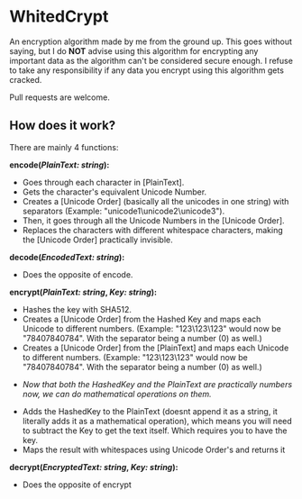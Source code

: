 # WhitedCrypt

An encryption algorithm made by me from the ground up. This goes without saying, but I do **NOT** advise using this algorithm for encrypting any important data as the algorithm can't be considered secure enough.
I refuse to take any responsibility if any data you encrypt using this algorithm gets cracked.

Pull requests are welcome.

## How does it work?
There are mainly 4 functions:

**encode(*PlainText: string*):**
- Goes through each character in [PlainText].
- Gets the character's equivalent Unicode Number.
- Creates a [Unicode Order] (basically all the unicodes in one string) with separators (Example: "unicode1\unicode2\unicode3").
- Then, it goes through all the Unicode Numbers in the [Unicode Order].
- Replaces the characters with different whitespace characters, making the [Unicode Order] practically invisible.

**decode(*EncodedText: string*):**
- Does the opposite of encode.

**encrypt(*PlainText: string*, *Key: string*):**
- Hashes the key with SHA512.
- Creates a [Unicode Order] from the Hashed Key and maps each Unicode to different numbers. (Example: "123\123\123" would now be "78407840784". With the separator being a number (0) as well.)
- Creates a [Unicode Order] from the [PlainText] and maps each Unicode to different numbers. (Example: "123\123\123" would now be "78407840784". With the separator being a number (0) as well.)
* *Now that both the HashedKey and the PlainText are practically numbers now, we can do mathematical operations on them.*
- Adds the HashedKey to the PlainText (doesnt append it as a string, it literally adds it as a mathematical operation), which means you will need to subtract the Key to get the text itself. Which requires you to have the key.
- Maps the result with whitespaces using Unicode Order's and returns it

**decrypt(*EncryptedText: string*, *Key: string*):**
- Does the opposite of encrypt
